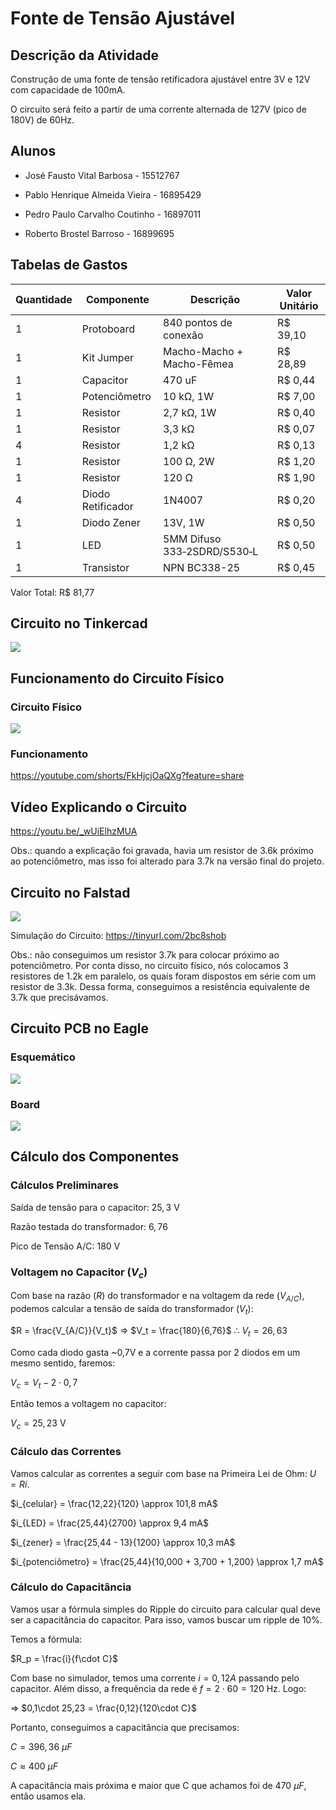 # Fonte de Tensão Ajustável
## Descrição da Atividade

Construção de uma fonte de tensão retificadora ajustável entre 3V e 12V com capacidade de 100mA. 

O circuito será feito a partir de uma corrente alternada de 127V (pico de 180V) de 60Hz.

## Alunos

* José Fausto Vital Barbosa - 15512767

* Pablo Henrique Almeida Vieira - 16895429

* Pedro Paulo Carvalho Coutinho - 16897011

* Roberto Brostel Barroso - 16899695

## Tabelas de Gastos

| Quantidade | Componente | Descrição | Valor Unitário |
|----------|----------|----------|----------|
| 1 | Protoboard | 840 pontos de conexão | R$ 39,10 |
| 1 | Kit Jumper | Macho-Macho + Macho-Fêmea | R$ 28,89 |
| 1 | Capacitor | 470 uF | R$ 0,44 |
| 1 | Potenciômetro | 10 kΩ, 1W | R$ 7,00 |
| 1 | Resistor | 2,7 kΩ, 1W | R$ 0,40 |
| 1 | Resistor | 3,3 kΩ | R$ 0,07 |
| 4 | Resistor | 1,2 kΩ | R$ 0,13 |
| 1 | Resistor | 100 Ω, 2W | R$ 1,20 |
| 1 | Resistor | 120 Ω | R$ 1,90 |
| 4 | Diodo Retificador | 1N4007 | R$ 0,20 |
| 1 | Diodo Zener | 13V, 1W | R$ 0,50 |
| 1 | LED | 5MM Difuso 333‑2SDRD/S530‑L | R$ 0,50 |
| 1 | Transistor | NPN BC338-25 | R$ 0,45 |

Valor Total: R$ 81,77

## Circuito no Tinkercad
![](Imagens/Tinkercad.png)


## Funcionamento do Circuito Físico
### Circuito Físico
![](Imagens/Fisico.jpg)


### Funcionamento
https://youtube.com/shorts/FkHjcjOaQXg?feature=share

## Vídeo Explicando o Circuito 
https://youtu.be/_wUiElhzMUA

Obs.: quando a explicação foi gravada, havia um resistor de 3.6k próximo ao potenciômetro, mas isso foi alterado para 3.7k na versão final do projeto.


## Circuito no Falstad
![](Imagens/Falstad.svg)

Simulação do Circuito: https://tinyurl.com/2bc8shob

Obs.: não conseguimos um resistor 3.7k para colocar próximo ao potenciômetro. Por conta disso, no circuito físico, nós colocamos 3 resistores de 1.2k em paralelo, os quais foram dispostos em série com um resistor de 3.3k. Dessa forma, conseguimos a resistência equivalente de 3.7k que precisávamos.


## Circuito PCB no Eagle
### Esquemático
![](Imagens/Esquematico.jpg)


### Board
![](Imagens/Board.jpg)


## Cálculo dos Componentes

### Cálculos Preliminares

Saída de tensão para o capacitor: $25,3$ V

Razão testada do transformador: $6,76$

Pico de Tensão A/C: $180$ V

### Voltagem no Capacitor ($V_c$)

Com base na razão ($R$) do transformador e na voltagem da rede ($V_{A/C}$), podemos calcular a tensão de saída do transformador ($V_t$):

$R = \frac{V_{A/C}}{V_t}$ $\Rightarrow$ $V_t = \frac{180}{6,76}$  $\therefore$  $V_t = 26,63$

Como cada diodo gasta ~0,7V e a corrente passa por 2 diodos em um mesmo sentido, faremos:

$V_c = V_t - 2\cdot0,7$ 

Então temos a voltagem no capacitor:

$V_c = 25,23$ V

### Cálculo das Correntes

Vamos calcular as correntes a seguir com base na Primeira Lei de Ohm: $U = Ri$.

$i_{celular} = \frac{12,22}{120} \approx 101,8 mA$

$i_{LED} = \frac{25,44}{2700} \approx 9,4 mA$

$i_{zener} = \frac{25,44 - 13}{1200} \approx 10,3 mA$

$i_{potenciômetro} = \frac{25,44}{10,000 + 3,700 + 1,200} \approx 1,7 mA$


### Cálculo do Capacitância

Vamos usar a fórmula simples do Ripple do circuito para calcular qual deve ser a capacitância do capacitor. Para isso, vamos buscar um ripple de 10%.

Temos a fórmula:

$R_p = \frac{i}{f\cdot C}$  

Com base no simulador, temos uma corrente $i = 0,12 A$ passando pelo capacitor. Além disso, a frequência da rede é $f = 2\cdot 60 = 120$ Hz. Logo:

$\Rightarrow$  $0,1\cdot 25,23 = \frac{0,12}{120\cdot C}$

Portanto, conseguimos a capacitância que precisamos:

$C = 396,36$ $\mu F$

$C \approx 400$ $\mu F$

A capacitância mais próxima e maior que C que achamos foi de $470$ $\mu F$, então usamos ela.



 





